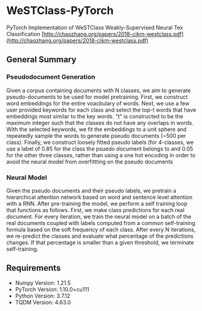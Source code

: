 # WeSTClass-PyTorch
PyTorch Implementation of WeSTClass
Weakly-Supervised Neural Tex Classification
[http://chaozhang.org/papers/2018-cikm-westclass.pdf](http://chaozhang.org/papers/2018-cikm-westclass.pdf)


## General Summary
### Pseudodocument Generation
Given a corpus containing documents with N classes, we aim to generate pseudo-documents to be used for model pretraining. First, we construct word embeddings for the entire voacbulary of words. Next, we use a few user provided keywords for each class and select the top-t words that have embeddings most similar to the key words. "t" is constructed to be the maximum integer such that the classes do not have any overlaps in words. With the selected keywords, we fit the embeddings to a unit sphere and repeatedly sample the words to generate pseudo documents (~500 per class). Finally, we construct loosely fitted pseudo labels (for 4-classes, we use a label of 0.85 for the class the psuedo document belongs to and 0.05 for the other three classes, rather than using a one hot encoding in order to avoid the neural model from overfittting on the pseudo documents

### Neural Model
Given the pseudo documents and their pseudo labels, we pretrain a hierarchical attention network based on word and sentence level attention with a RNN. After pre-training the model, we perform a self training loop that functions as follows. First, we make class predictions for each real document. For every iteration, we train the neural model on a batch of the real documents coupled with labels computed from a common self-training formula based on the soft frequency of each class. After every N iterations, we re-predict the classes and evaluate what percentage of the predictions changes. If that percentage is smaller than a given threshold, we terminate self-training.


## Requirements
- Numpy Version: 1.21.5
- PyTorch Version: 1.10.0+cu111
- Python Version: 3.7.12
- TQDM Version: 4.63.0
